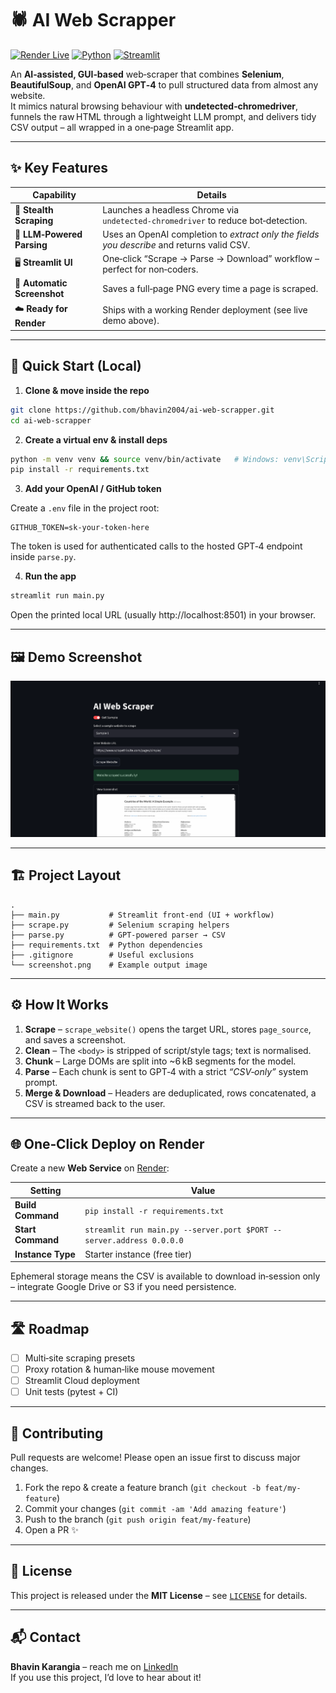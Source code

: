 # 🕷️ AI Web Scrapper

[![Render Live](https://img.shields.io/badge/demo-live-green?logo=render)](https://ai-web-scrapper-gorl.onrender.com)
[![Python](https://img.shields.io/badge/python-3.8%2B-blue?logo=python)](https://www.python.org/)
[![Streamlit](https://img.shields.io/badge/built%20with-Streamlit-red?logo=streamlit)](https://streamlit.io/)

An **AI‑assisted, GUI‑based** web‑scraper that combines **Selenium**, **BeautifulSoup**, and **OpenAI GPT‑4** to pull structured data from almost any website.  
It mimics natural browsing behaviour with **undetected‑chromedriver**, funnels the raw HTML through a lightweight LLM prompt, and delivers tidy CSV output – all wrapped in a one‑page Streamlit app.

---

## ✨ Key Features

| Capability | Details |
|------------|---------|
| 🚗 **Stealth Scraping** | Launches a headless Chrome via `undetected‑chromedriver` to reduce bot‑detection. |
| 🧠 **LLM‑Powered Parsing** | Uses an OpenAI completion to *extract only the fields you describe* and returns valid CSV. |
| 🖥️ **Streamlit UI** | One‑click “Scrape → Parse → Download” workflow – perfect for non‑coders. |
| 📸 **Automatic Screenshot** | Saves a full‑page PNG every time a page is scraped. |
| ☁️ **Ready for Render** | Ships with a working Render deployment (see live demo above). |

---

## 🚀 Quick Start (Local)

1. **Clone & move inside the repo**

```bash
git clone https://github.com/bhavin2004/ai-web-scrapper.git
cd ai-web-scrapper
```

2. **Create a virtual env & install deps**

```bash
python -m venv venv && source venv/bin/activate   # Windows: venv\Scripts\activate
pip install -r requirements.txt
```

3. **Add your OpenAI / GitHub token**

Create a `.env` file in the project root:

```dotenv
GITHUB_TOKEN=sk‑your‑token‑here
```

The token is used for authenticated calls to the hosted GPT‑4 endpoint inside `parse.py`.

4. **Run the app**

```bash
streamlit run main.py
```

Open the printed local URL (usually http://localhost:8501) in your browser.

---

## 🖼️ Demo Screenshot

<p align="center">
  <img src="image.png" alt="App screenshot" width="auto">
</p>

---

## 🏗️ Project Layout

```
.
├── main.py           # Streamlit front‑end (UI + workflow)
├── scrape.py         # Selenium scraping helpers
├── parse.py          # GPT‑powered parser → CSV
├── requirements.txt  # Python dependencies
├── .gitignore        # Useful exclusions
└── screenshot.png    # Example output image
```

---

## ⚙️ How It Works

1. **Scrape** – `scrape_website()` opens the target URL, stores `page_source`, and saves a screenshot.  
2. **Clean** – The `<body>` is stripped of script/style tags; text is normalised.  
3. **Chunk** – Large DOMs are split into ~6 kB segments for the model.  
4. **Parse** – Each chunk is sent to GPT‑4 with a strict *“CSV‑only”* system prompt.  
5. **Merge & Download** – Headers are deduplicated, rows concatenated, a CSV is streamed back to the user.

---

## 🌐 One‑Click Deploy on Render

Create a new **Web Service** on [Render](https://render.com):

| Setting | Value |
|---------|-------|
| **Build Command** | `pip install -r requirements.txt` |
| **Start Command** | `streamlit run main.py --server.port $PORT --server.address 0.0.0.0` |
| **Instance Type** | Starter instance (free tier) |

Ephemeral storage means the CSV is available to download in‑session only – integrate Google Drive or S3 if you need persistence.

---

## 🛣️ Roadmap

- [ ] Multi‑site scraping presets  
- [ ] Proxy rotation & human‑like mouse movement  
- [ ] Streamlit Cloud deployment  
- [ ] Unit tests (pytest + CI)

---

## 🤝 Contributing

Pull requests are welcome! Please open an issue first to discuss major changes.

1. Fork the repo & create a feature branch (`git checkout -b feat/my-feature`)  
2. Commit your changes (`git commit -am 'Add amazing feature'`)  
3. Push to the branch (`git push origin feat/my-feature`)  
4. Open a PR ✨

---

## 📝 License

This project is released under the **MIT License** – see [`LICENSE`](LICENSE) for details.

---

## 📬 Contact

**Bhavin Karangia** – reach me on [LinkedIn](https://www.linkedin.com/in/bhavin-karangia)  
If you use this project, I’d love to hear about it!
